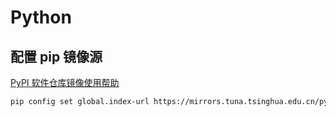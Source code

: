 # Python

## 配置 pip 镜像源

[PyPI 软件仓库镜像使用帮助](https://help.mirrorz.org/pypi/URL_ADDRESS)

```bash
pip config set global.index-url https://mirrors.tuna.tsinghua.edu.cn/pypi/web/simple
```